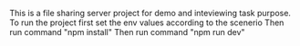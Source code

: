 This is a file sharing server project for demo and inteviewing task purpose. 
To run the project first set the env values according to the scenerio 
Then run command "npm install"
Then run command "npm run dev"
